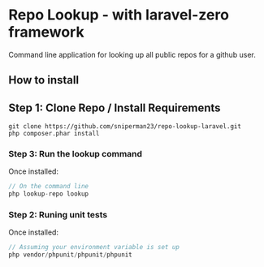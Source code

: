 # Repo Lookup - with laravel-zero framework

Command line application for looking up all public repos for a github user.

## How to install

## Step 1: Clone Repo / Install Requirements

```
git clone https://github.com/sniperman23/repo-lookup-laravel.git
php composer.phar install

```

### Step 3: Run the lookup command
Once installed:
```javascript
// On the command line
php lookup-repo lookup

```

### Step 2: Runing unit tests
Once installed:
```javascript
// Assuming your environment variable is set up
php vendor/phpunit/phpunit/phpunit

```


